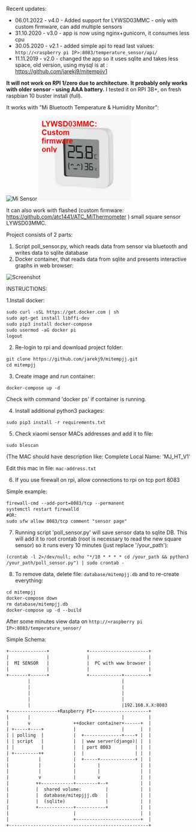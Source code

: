 Recent updates:
- 06.01.2022 - v4.0 - Added support for LYWSD03MMC - only with custom firmware, can add multiple sensors
- 31.10.2020 - v3.0 - app is now using nginx+gunicorn, it consumes less cpu
- 30.05.2020 - v2.1 - added simple api to read last values: ```http://<raspberry pi IP>:8083/temperature_sensor/api/```
- 11.11.2019 - v2.0 - changed the app so it uses sqlite and takes less space, old version, using mysql is at : https://github.com/jarekj9/mitempjjv1

**It will not work on RPI 1/zero due to architecture.**
**It probably only works with older sensor - using AAA battery.**
I tested it on RPI 3B+, on fresh raspbian 10 buster install (full).

It works with "Mi Bluetooth Temperature & Humidity Monitor":

![Mi Sensor](misensor.png?raw=true "Mi Sensor")
![LYWSD03MMC](LYWSD03MMC.png?raw=true "LYWSD03MMC")

It can also work with flashed (custom firmware: https://github.com/atc1441/ATC_MiThermometer ) small square sensor LYWSD03MMC.

Project consists of 2 parts:
1. Script poll_sensor.py, which reads data from sensor via bluetooth and writes data to sqlite database
2. Docker container, that reads data from sqlite and presents interactive graphs in web browser:

![Screenshot](screenshot.jpg?raw=true "Screenshot")


INSTRUCTIONS:



1.Install docker:
```
sudo curl -sSL https://get.docker.com | sh
sudo apt-get install libffi-dev
sudo pip3 install docker-compose
sudo usermod -aG docker pi
logout
```

2. Re-login to rpi and download project folder: 
```
git clone https://github.com/jarekj9/mitempjj.git
cd mitempjj
```
3. Create image and run container:
```
docker-compose up -d
```
Check with command 'docker ps' if container is running.

4. Install additional python3 packages:
```
sudo pip3 install -r requirements.txt
```
5. Check xiaomi sensor MACs addresses and add it to file:
```
sudo blescan
```
(The MAC should have description like: Complete Local Name: 'MJ_HT_V1'

Edit this mac in file:
```mac-address.txt```


6. If you use firewall on rpi, allow connections to rpi on tcp port 8083

Simple example:

```
firewall-cmd --add-port=8083/tcp --permanent
systemctl restart firewalld
#OR:
sudo ufw allow 8083/tcp comment "sensor page"
```
7. Running script 'poll_sensor.py' will save sensor data to sqlite DB.
This will add it to root crontab (root is necessary to read the new square sensor) so it runs every 10 minutes (just replace '/your_path'):
```
(crontab -l 2>/dev/null; echo "*/10 * * * * cd /your_path && python3 /your_path/poll_sensor.py") | sudo crontab - 
```

8. To remove data, delete file: ```database/mitempjj.db``` and to re-create everything:
```
cd mitempjj
docker-compose down
rm database/mitempjj.db
docker-compose up -d --build
```


After some minutes view data on ```http://<raspberry pi IP>:8083/temperature_sensor/```



Simple Schema:
```
+--------------+              +----------------------+
|              |              |                      |
|  MI SENSOR   |              |  PC with www browser |
|              |              |                      |
+-------+------+              +------------+---------+
        |                                  |
        |                                  |
        |                                  |
        |                                  |
        |                                  |192.168.X.X:8083
+------------------+Raspberry PI+--------------------+
|       |                                  |         |
|       v                ++docker container+------+  |
| +-----+----+           |                 |      |  |
| | polling  |           |  +--------------+----+ |  |
| | script   |           |  | www server(django)| |  |
| |          |           |  | port 8083         | |  |
| +---------++           |  |                   | |  |
|           |            |  +-----+-------------+ |  |
|           |            |        |               |  |
|           |            |        |               |  |
|           v            |        v               |  |
|          ++------------+--------+--+            |  |
|          |  shared volume:         |            |  |
|          |  database/mitepjjj.db   |            |  |
|          |  (sqlite)               |            |  |
|          +-------------+-----------+            |  |
|                        |                        |  |
|                        +------------------------+  |
+----------------------------------------------------+


```
